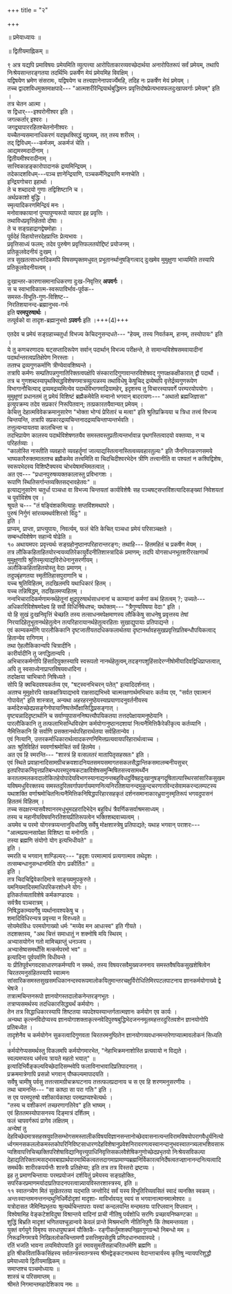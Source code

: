 +++
title = "२"

+++

॥ प्रमेयाध्यायः ॥  
    
॥ द्वितीयमाह्निकम् ॥  
    
९ अत्र यद्यपि प्रमाविषयः प्रमेयमिति व्युत्पत्त्या आरोपिताकारव्यवच्छेदार्थया अनारोपितरूपं सर्वं प्रमेयम्, तथापि निःश्रेयसान्तरङ्गतया तदर्थिभिः प्रकर्षेण मेयं प्रमेयमिह विवक्षिम् ।  
यद्विषयेण भ्रमेण संसरामः, यद्विषयेण च तत्त्वज्ञानेनापवर्ज्येमहि, तदिह नः प्रकर्षेण मेयं प्रमेयम् ।  
तच्च द्वादशविधमुक्तमाक्षपादे--- "आत्मशरीरेन्द्रियार्थबुद्धिमनः प्रवृत्तिदोषप्रेत्यभावफलदुःखापवर्गाः प्रमेयम्" इति ।  
तत्र चेतन आत्मा ।  
स द्विधार्---इश्वरोनीश्वर इति ।  
जगत्कर्तार् इश्वरः ।  
जगद्व्यापाररहितश्चेतनोनीश्वरः ।  
यच्चैतन्यसमानाधिकरणं यदपृथक्सिद्धं यद्द्रव्यम्, तत् तस्य शरीरम् ।  
तद् द्विविधम्---कर्मजम्, अकर्मजं चेति ।  
आद्यमस्मदादीनाम् ।  
द्वितीयमीश्वरादीनाम् ।  
सात्त्विकाहङ्कारोपादानकं द्रव्यमिन्द्रियम् ।  
तदेकादशविधम्---पञ्च ज्ञानेन्द्रियाणि, पञ्चकर्मेनिद्रयाणि मनश्चेति ।  
इन्द्रियगोचरा इहार्थाः ।  
ते च शब्दादयो गुणाः तद्विशिष्टानि च ।  
अर्थप्रकाशो बुद्धिः ।  
स्मृत्यादिकरणमिन्द्रियं मनः ।  
मनोवाक्कायानां पुण्यापुण्यरूपो व्यापार इह प्रवृत्तिः ।  
तथाविधप्रवृत्तिहेतवो दोषाः ।  
ते च सङ्ग्रहाद्रागद्वेषमोहाः ।  
पूर्वदेहं विहायोत्तरदेहप्राप्तिः प्रेत्यभावः ।  
प्रवृत्तिसाध्यं फलम्; तदेव पुरुषेण प्रवृत्तिफलतयोद्दिष्टं प्रयोजनम् ।  
प्रतिकूलवेदनीयं दुःखम् ।  
तत्र सुखतत्साधनादिकमपि विषसम्पृक्तमधुवत् प्रभूतानर्थानुषङ्गित्वाद् दुःखमेव मुमुक्षुणा भाव्यमिति तस्यापि प्रतिकूलवेदनीयत्वम् ।  

दुःखान्तर-कारणासमानाधिकरणा दुःख-निवृत्तिर् **अपवर्गः** ।  
स च स्वाभाविकात्म-स्वरूपाविर्भाव-पूर्वक--  
समस्त-विभूति-गुण-विशिष्ट--  
निरतिशयानन्द-ब्रह्मानुभव-गर्भः  
इति **परमपुरुषार्थः** ।  
तत्पूर्वको वा तादृश-ब्रह्मानुभवो **ऽपवर्गः** इति ।+++(4)+++  

एतदेव च प्रमेयं सङ्ग्रहाच्चतुर्धा विभज्य केचिदनुसन्दधते--- "हेयम्, तस्य निवर्तकम्, हानम्, तस्योपायः" इति ।  
ये तु कणचरणादयः षट्सप्तादिरूपेण सर्वान् पदार्थान् विभज्य परीक्षन्ते, ते सामान्यविशेषसमवायादीनां पदार्थान्तरत्वप्रतिक्षेपेण निरस्ताः ।  
ततश्च द्रव्यगुणकर्माणि त्रीण्येवावशिष्यन्ते ।  
तत्रापि कर्मणः सम्प्रतिपन्नगुणातिरिक्तत्वपक्षेपि संस्कारादिगुणावान्तरविशेषवद् गुणपक्षकक्षीकारात् द्वौ पदार्थौ ।  
तत्र च गुणशब्दस्यापृथक्सिद्धविशेषणमात्रव्युत्पन्नस्य तथाविधेषु केषुचिद् द्रव्येष्वपि वृत्तेर्द्रव्यगुणरूपेण विभागानौचित्याद् द्रव्यमद्रव्यमित्येव पदार्थविभागमाद्रियामहेर्, इदृशस्य तु विचारस्यापवर्गे परम्परयोपयोगः ।  
मुमुक्षूणां प्रधानतमं तु प्रमेयं विशिष्टं ब्रह्मैकमेवेति मन्वानो भगवान् बादरायणः--- "अथातो ब्रह्मजिज्ञासा" इत्युपक्रम्य तदेव सप्रकारं निरूपितवान्; तत्प्रकारतयैवान्यत् प्रमेयम् ।  
केचित्तु देहात्मविवेकक्रमानुसारेण "भोक्ता भोग्यं प्रेरितारं च मत्वा" इति श्रुतिप्रक्रियया च त्रिधा तत्त्वं विभज्य चिन्तयन्ति, तत्रापि सप्रकारद्रव्यचिन्तनादद्रव्यचिन्ताप्यन्तर्भवति ।  
तत्तुल्यन्यायतया कालचिन्ता च ।  
तदभिप्रायेण कालस्य पदार्थविशेषणतयैव समस्तवस्तुप्रतीत्यन्तर्भावान्न पृथगस्तित्वादयो वक्तव्याः, न च परिहर्तव्याः ।  
"कालोस्ति नास्तीति व्यवहारो व्यवहर्तॄणां जात्याद्यस्तित्वनास्तित्वव्यवहारतुल्यः" इति जैननिराकरणसमये भाष्यकारैरुक्तमाततश्च ब्रह्मैकमेव तत्त्वमिति वा चिदचिदीश्वरभेदेन त्रीणि तत्त्वानीति वा पश्यतां न कश्विद्विशेषः, स्वरूपभेदस्य विशिष्टैक्यस्य चोभयेषामभिमतत्वात् ।  
अत एव--- "प्रधानपुरुषव्यक्तकालास्तु प्रविभागशः ।  
रूपाणि स्थितिसर्गान्तव्यक्तिसद्भावहेतवः" ॥  
इत्याद्यनुसारेण चतुर्धा पञ्चधा वा विभज्य चिन्तयतां कार्यविशेषैः सह पञ्चषट्सप्तविंशत्यादिसङ्ख्यां निवेशयतां च पूर्वाविशेष एव ।  
श्रूयते च--- "तं षङ्विंशकमित्याहुः सप्तविंशमथापरे ।  
पुरुषं निर्गुणं सांरव्यमथर्वशिरसो विदुः" ॥  
इति ।  
प्राप्यम्, प्राप्ता, प्राप्त्युपायः, निवर्त्यम्, फलं चेति केचित् पञ्चधा प्रमेयं परिसञ्चक्षते ।  
सम्बन्धविशेषेण सहान्ये षोढेति ॥  
१० अथायमपरः प्रवृत्त्यर्थः सङ्ग्रहोनुष्ठानपरिहारान्तरङ्गः; तथाहि--- हितमहितं च प्रकर्षेण मेयम् ।  
तत्र लौकिकहिताहितयोरन्वयव्यतिरेकायुर्वेदनीतिशास्त्रादिकं प्रमाणम्; तदपि योगसाधनभूतशरीररक्षणार्थं मुमुक्षुणापि श्रुतिस्मृत्याद्यविरोधेनानुसरणीयम् ।  
अलौकिकहिताहितयोस्तु वेदाः प्रमाणम् ।  
तदुपबृंहणतया स्मृतीतिहासपुराणानि च ।  
यच्च श्रुतिविहितम्, तदखिलमपि यथाधिकारं हितम् ।  
यच्च तन्निषिद्धम्, तदखिलमप्यहितम् ।  
नन्वभिचारादिकर्मणामनर्थहेतूनां क्षुद्रपुरुषार्थसाधनानां च काम्यानां कर्मणां कथं हितत्वम् ?; उच्यते---अधिकारिविशेषमपेक्ष्य हि सर्वो विधिर्निषेधश्च; यथोक्तम्--- "त्रैगुण्यविषया वेदाः" इति ।  
यो हि सुखं दुःखनिवृत्तिं चेच्छति तस्य तत्साधनमपेक्षमाणस्य लौकिकेषु साधनेषु प्रवृत्तस्य तेषां निरयादिहेतुभूतानर्थहेतुत्वेन तत्परिहारायानर्थहेतुत्वरहिताः सुखाद्युपायाः प्रतिपाद्यन्ते ।  
एवं काम्यकर्माणि पारलौकिकानि दृष्टजातीयतदधिकफलार्थतया दृष्टानर्थावहसुखप्रवृत्तिप्रतिबन्धौपयिकत्वाद् हितान्येव रागिणाम् ।  
तथा ऐहलौकिकान्यपि चित्रादीनि ।  
कारीर्यादीनि तु जगद्धितान्यपि ।  
अभिचारकर्मणोपि हिंसादियुक्तस्यापि स्वरूपतो नानर्थहेतुत्वम्,तदङ्गपशुहिंसादेरग्नीषोमीयादिवद्विधिप्राप्तत्वात्, अपि तु स्वसाध्येनाप्राप्तविषयवधादिना ।  
तदपेक्षया चाभिचारो निषिध्यते ।  
सोपि हि क्वचिदवश्यकर्तव्य एव, "षट्स्वनभिचरन् पतेत्" इत्यादिदर्शनात् ।  
अतश्च मुमुक्षोरपि रक्षकक्षत्रियाद्यभावे राक्षसाद्यभिभवे चात्मरक्षणार्थमभिचारः कर्तव्य एव, "सर्वत एवात्मानं गोपायेत्" इति शास्त्रात्, अन्यथा अहरहरनुष्ठेयस्याप्रयाणादनुवर्तनीयस्य कर्मादेरुच्छेदप्रसङ्गेनोपायानिष्पत्तेर्मोक्षासिद्धिप्रसङ्गात् ।  
वृष्ट्यन्नादिदृष्टार्थानि च सर्वाण्युपासननिष्पत्त्यौपयिकतया तत्तदपेक्षायामनुष्ठेयानि ।  
पारलौकिकानि तु तत्फलाभिसन्धिविरहेण कर्मयोगानुष्ठानदशायां नित्यनैमित्तिकैरेकीकृत्य कर्तव्यानि ।  
नैमित्तिकानि हि सर्वाणि प्रसक्तानर्थपरिहारार्थतया सर्वहितान्येव ।  
एवं नित्यानि, उत्तरकर्माधिकारार्थत्वादकरणनिमित्तप्रत्यवायपरिहारार्थत्वाच्च ।  
अतः श्रुतिविहितं स्ववर्णाश्रमोचितं सर्वं हितमेव ।  
अत एव हि स्मरन्ति--- "शास्त्रं हि वत्सलतरं मातापितृसहस्रतः" इति ।  
एवं स्थिते प्रवाहानादिसामग्रीचक्रवशादनियतसमयसमागतसकलसैद्धान्तिकसमालम्बनीयसुचर् इतपरिपाकनिवृत्तप्रतिबन्धपरमपुरुषकटाक्षविशेषसमुन्मिषितसत्त्वसामर्थ्येन करतलामलकवदालोकितहेयोपादेयविभागस्यानाद्यनन्तबहुविधदुर्विषहदुःखानुषङ्गदूषिताल्पास्थिरसांसारिकसुखमयविषमधुविरक्तस्य समस्तदुरितवर्गापवर्गायमाणनित्यनिरतिशयानन्दमुकुन्दचरणारविन्दसेवामकरन्दलम्पटस्य यथाशक्ति वर्णाश्रमोचितनित्यनैमित्तिकनिषिद्धपरिहारसहकृतं दर्शनसमानाकारध्रुवानुस्मृतिरूपं भगवदुपासनं हिततमं विहितम् ।  
तच्च सदक्षरन्यासवैश्वानरमधुभूमदहरादिभेदेन बहुविधं त्रैवर्णिकसर्वाश्रमसाध्यम् ।  
तस्य च महानीयविषयनिरतिशयप्रीतिरूपत्वेन भक्तिशब्दवाच्यत्वम् ।  
अयमेव च परमो योगस्त्रय्यन्तानुविधायिषु सर्वेषु मोक्षशास्त्रेषु प्रतिपाद्यते; यथाह भगवान् पराशरः--- "आत्मप्रयत्नसापेक्षा विशिष्टा या मनोगतिः ।  
तस्या ब्रह्मणि संयोगो योग इत्यभिधीयते" ॥  
इति ।  
स्मरति च भगवान् शाण्डिल्यर्ः--- "इदृशः परमात्मायं प्रत्यगात्माव तथेदृशः ।  
तत्सम्बन्धानुसन्धानमिति योगः प्रकीर्तितः" ॥  
इति ।  
तत्र चिदचिद्विवेकादिमात्रे साङ्ख्यमुपकुरुते ।  
यमनियमादिसमाधिपरिकरशोधने योगः ।  
इतिकर्तव्यताविशेषे कर्मकाण्डादयः ।  
सर्वत्रैव पञ्चरात्रम् ।  
निषिद्धकाम्यवर्गेषु व्यर्थानावश्यकेषु च ।  
शमादिविधिरन्यत्र प्रवृत्त्या न विरुध्यते ॥  
सोयमेवंविधः परमयोगाख्यो धर्मः "मय्येव मन आधत्स्व" इति गीयते ।  
तदशक्तस्य, "अथ चित्तं समाधातुं न शक्नोषि मयि स्थिरम् ।  
अभ्यासयोगेन गतो मामिच्छाप्तुं धनञ्जय ।  
अभ्यासेष्वसमर्थोसि मत्कर्मपरमो भव" ॥  
इत्यादिना पूर्वपर्वाणि विधीयन्ते ।  
यः प्रीतिपूर्वभगवदसाधारणकर्मण्यपि न समर्थः, तस्य विषयरसवैमुख्यजननाय समस्तवैषयिकसुखशेषित्वेन चिरतरमनुसंहितस्यापि स्वात्मनः सांसारिकसमस्तसुखसमधिकानन्दस्वरूपमालोकयितुमान्तरचक्षुर्विरोधितिमिरपटलपाटनाय ज्ञानकर्मयोगाख्ये द्वे भेषजे ।  
तत्रात्मचिन्तनरूपो ज्ञानयोगस्तदालोकनेन्तरङ्गभूतः ।  
तत्राप्यसमर्थस्य तदधिकारसिद्ध्यर्थं कर्मयोगः ।  
तेन तत्र सिद्धाधिकारस्यापि शिष्टतया व्यपदेश्यस्यान्तर्गतात्मज्ञानः कर्मयोग एव कार्यः ।  
अन्यथा कृत्स्नविदोप्यस्य ज्ञानयोगाशक्ताकृत्स्नवेदिपुरुषबुद्धिभेदजननमूलमहत्तरदुरितवशेन ज्ञानयोगोपि प्रतिबध्येत ।  
तादृशेनैव च कर्मयोगेन सुकरत्वादिगुणवता चिरतरमनुष्ठितेन ज्ञानयोगव्यवधानमन्तरेणाप्यात्मावलोकनं सिध्यति ।  
कर्मयोगेप्यसमर्थस्तु विकलमपि कर्मयोगमारभेत, "नेहाभिक्रमनाशोस्ति प्रत्यवायो न विद्यते ।  
स्वल्पमप्यस्य धर्मस्य त्रायते महतो भयात्" ॥  
इत्यादिभिर्वैङ्कल्यविच्छेदादिसम्भवेपि फलाविनाभावादिप्रतिपादनात् ।  
प्रक्रममात्रेणापि प्रसन्नो भगवान् पौष्कल्यमापादयति ।  
सर्वेषु चामीषु पर्वसु तत्तत्सामग्रीचक्रघटनाय तत्तत्फलप्रदानाय च स एव हि शरणमनुसरणीयः ।  
तथा चामनन्ति--- "सा काष्ठा सा परा गतिः" इति ।  
स एव परमपुरुषो वशीकार्यकाष्ठा परमप्राप्यश्चेत्यर्थः ।  
"तस्य च वशीकरणं तच्छरणागतिरेव" इति भाष्यम् ।  
एवं हिततमस्योपासनस्य दिङ्मात्रं दर्शितम् ।  
फलं चापवर्गरूपं प्रागेव लक्षितम् ।  
अन्येषां तु देहविच्छेदमात्रसहस्रयुवतिसम्भोगसमस्तालीकविषयविज्ञानसन्तानोच्छेदवासनात्यन्तविरामविषयोपरागवैधुर्यनित्योर्ध्वगमनसकललोकमस्तकोपरिनिविष्टसाधारणदेहविशेषानुप्रवेशनिरावरणत्वस्वानन्दानुभवस्वातन्त्र्यलाभशिवसारूप्यशिवापत्तिचिच्छक्तिपरिशेषाविद्यानिवृत्त्युपाधिनिवृत्तिसकलवैशेषिकगुणोच्छेदप्रभृतयो निःश्रेयसविकल्पा देहाद्यतिरिक्तात्मसद्भावबाह्यार्थपारमार्थिकत्वतत्तदागमाप्रामाण्यब्रह्मनिर्विकारत्वनिर्देषत्वतज्ज्ञानानन्दनित्यत्वादिसमर्थकैः शारीरकपर्यन्तैः शास्त्रैः प्रतिक्षेप्या; इति तत्र तत्र विस्तरो द्रष्टव्यः ।  
इह तु प्रमाणचिन्तायाः परमप्रयोजनं दर्शयितुं प्रमेयस्य सङ्ग्रहोक्तिः, सपरिकरप्रमाणमर्यादाप्रतिपादनपरत्वान्न्यायविस्तरशास्त्रस्य, इति ॥  
११ स्वातन्त्र्येण मितं सुखेतरतया यद्भाति जन्तोरिदं सर्वं यस्य विभूतिरिव्यवसितं स्वादं व्यनक्ति स्वकम् ।  
अन्तःस्वान्तमनन्तनन्दथुनिधिर्मेदोदृशां मादृशा- माविर्भावयतु स्वयं स भगवानात्मानमात्मेश्वरः ॥  
यत्रोदासत जैमिनिप्रभृतयः श्रुत्यर्थचिन्तापराः यस्यां कन्दलयन्ति मन्दमतयः पारिप्लवान् विप्लवान् ।  
विश्वेषामिह वेङ्कटेशविदुषा विश्रान्तये वादिनां प्राची नीतिषु पर्यशोधि सरणिः प्रच्छायनिष्कण्टका ॥  
शुद्धिं बिभ्रति मादृशां भणितयश्चूडान्वये केवलं प्रान्ते मिश्रमभाणि नीतिनिपुणैः किं तेष्वमन्तव्यता ।  
युक्तं वर्गयुगे विमृश्य सरधापुष्पक्रमं यौक्तिकै- रङ्गीकर्तुमशक्यनिह्नवगुणग्रन्थो निबन्धो मम ॥  
निरूढनिगमत्रये निखिललोकचिन्तामणौ प्रसत्तिमुपसेदुषि प्रणिदधानभावास्पदे ।  
रतिं भजति भावना लयमिवोपयाति द्रुतं रमावसुमतीसहाचरितधर्मणि ब्रह्मणि ॥  
इति श्रीकवितार्किकसिंहस्य सर्वतन्त्रस्वतन्त्रस्य श्रीमद्वेङ्कटनाथस्य वेदान्ताचार्यस्य कृतिषु न्यायपरिशुद्धौ प्रमेयाध्याये द्वितीयमाह्निकम् ॥  
समाप्तश्च पञ्चमोध्यायः ॥  
शास्त्रं च परिसमाप्तम् ॥  
श्रीमते निगमान्तमहादेशिकाय नमः ॥


